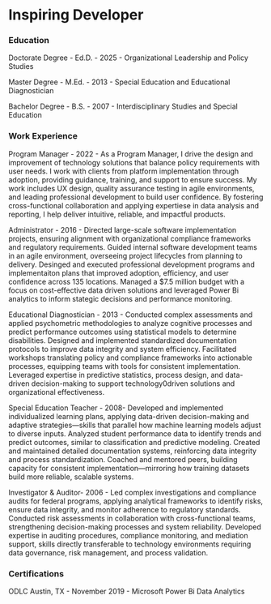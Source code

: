 # Inspiring Developer

### Education
Doctorate Degree - Ed.D. - 2025 - Organizational Leadership and Policy Studies

Master Degree - M.Ed. - 2013 - Special Education and Educational Diagnostician

Bachelor Degree - B.S. - 2007 - Interdisciplinary Studies and Special Education

### Work Experience
Program Manager - 2022 - As a Program Manager, I drive the design and improvement of technology solutions that balance policy requirements with user needs. I work with clients from platform implementation through adoption, providing guidance, training, and support to ensure success. My work includes UX design, quality assurance testing in agile environments, and leading professional development to build user confidence. By fostering cross-functional collaboration and applying expertiese in data analysis and reporting, I help deliver intuitive, reliable, and impactful products. 

Administrator - 2016 - Directed large-scale software implementation projects, ensuring alignment with organizational compliance frameworks and regulatory requirements. Guided internal software development teams in an agile environment, overseeing project lifecycles from planning to delivery. Desinged and executed professional development programs and implementaiton plans that improved adoption, efficiency, and user confidence across 135 locations. Managed a $7.5 million budget with a focus on cost-effective data driven solutions and leveraged Power Bi analytics to inform stategic decisions and performance monitoring. 

Educational Diagnostician - 2013 - Conducted complex assessments and applied psychometric methodologies to analyze cognitive processes and predict performance outcomes using statistical models to determine disabilities. Designed and implemented standardized documentation protocols to improve data integrity and system efficiency. Facilitated workshops translating policy and compliance frameworks into actionable processes, equipping teams with tools for consistent implementation. Leveraged expertise in predictive statistics, process design, and data-driven decision-making to support technology0driven solutions and organizational effectiveness. 

Special Education Teacher - 2008- Developed and implemented individualized learning plans, applying data-driven decision-making and adaptive strategies—skills that parallel how machine learning models adjust to diverse inputs. Analyzed student performance data to identify trends and predict outcomes, similar to classification and predictive modeling. Created and maintained detailed documentation systems, reinforcing data integrity and process standardization. Coached and mentored peers, building capacity for consistent implementation—mirroring how training datasets build more reliable, scalable systems.

Investigator & Auditor- 2006 - Led complex investigations and compliance audits for federal programs, applying analytical frameworks to identify risks, ensure data integrity, and monitor adherence to regulatory standards. Conducted risk assessments in collaboration with cross-functional teams, strengthening decision-making processes and system reliability. Developed expertise in auditing procedures, compliance monitoring, and mediation support, skills directly transferable to technology environments requiring data governance, risk management, and process validation.

### Certifications
ODLC Austin, TX - November 2019 - Microsoft Power Bi Data Analytics
